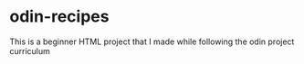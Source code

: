 # odin-recipes

This is a beginner HTML project that I made while following the odin project curriculum